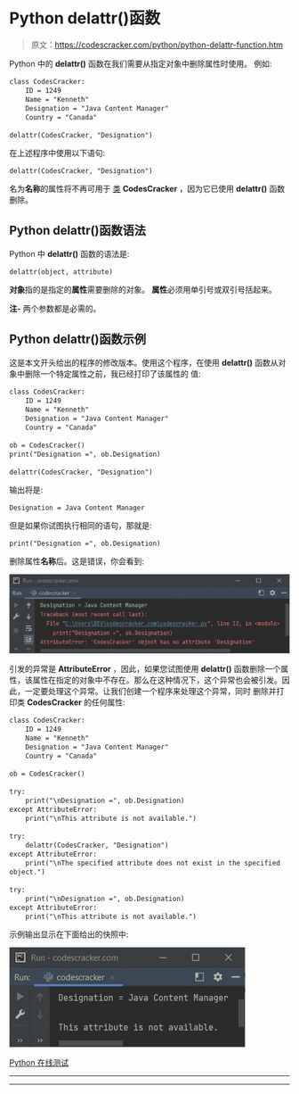 # Python delattr()函数

> 原文：<https://codescracker.com/python/python-delattr-function.htm>

Python 中的 **delattr()** 函数在我们需要从指定对象中删除属性时使用。 例如:

```
class CodesCracker:
    ID = 1249
    Name = "Kenneth"
    Designation = "Java Content Manager"
    Country = "Canada"

delattr(CodesCracker, "Designation")
```

在上述程序中使用以下语句:

```
delattr(CodesCracker, "Designation")
```

名为**名称**的属性将不再可用于 [类](/python/python-classes-objects.htm) **CodesCracker** ，因为它已使用 **delattr()** 函数删除。

## Python delattr()函数语法

Python 中 **delattr()** 函数的语法是:

```
delattr(object, attribute)
```

**对象**指的是指定的**属性**需要删除的对象。 **属性**必须用单引号或双引号括起来。

**注-** 两个参数都是必需的。

## Python delattr()函数示例

这是本文开头给出的程序的修改版本。使用这个程序，在使用 **delattr()** 函数从对象中删除一个特定属性之前，我已经打印了该属性的 值:

```
class CodesCracker:
    ID = 1249
    Name = "Kenneth"
    Designation = "Java Content Manager"
    Country = "Canada"

ob = CodesCracker()
print("Designation =", ob.Designation)

delattr(CodesCracker, "Designation")
```

输出将是:

```
Designation = Java Content Manager
```

但是如果你试图执行相同的语句，那就是:

```
print("Designation =", ob.Designation)
```

删除属性**名称**后。这是错误，你会看到:

![python delattr function](img/3031455f3948b28d2bd23c48a75fa95a.png)

引发的异常是 **AttributeError** ，因此，如果您试图使用 **delattr()** 函数删除一个属性，该属性在指定的对象中不存在。那么在这种情况下，这个异常也会被引发。因此，一定要处理这个异常。让我们创建一个程序来处理这个异常，同时 删除并打印类 **CodesCracker** 的任何属性:

```
class CodesCracker:
    ID = 1249
    Name = "Kenneth"
    Designation = "Java Content Manager"
    Country = "Canada"

ob = CodesCracker()

try:
    print("\nDesignation =", ob.Designation)
except AttributeError:
    print("\nThis attribute is not available.")

try:
    delattr(CodesCracker, "Designation")
except AttributeError:
    print("\nThe specified attribute does not exist in the specified object.")

try:
    print("\nDesignation =", ob.Designation)
except AttributeError:
    print("\nThis attribute is not available.")
```

示例输出显示在下面给出的快照中:

![python delattr function example](img/50fdb0ad1278bd8328da64884467de6f.png)

[Python 在线测试](/exam/showtest.php?subid=10)

* * *

* * *